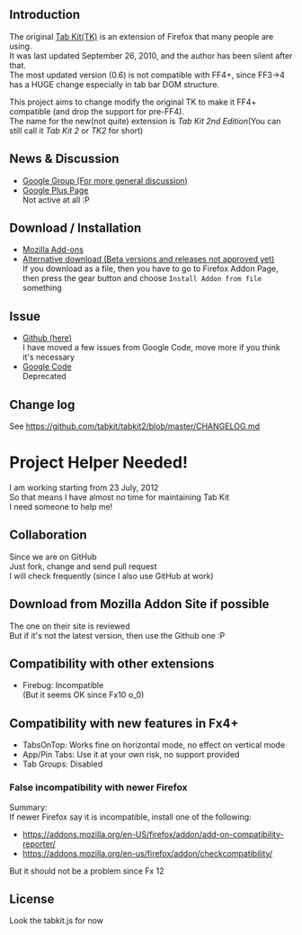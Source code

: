 ## Introduction
The original [Tab Kit(TK)](https://addons.mozilla.org/en-us/firefox/addon/tab-kit/) is an extension of Firefox that many people are using.  
It was last updated September 26, 2010, and the author has been silent after that.  
The most updated version (0.6) is not compatible with FF4+, since FF3->4 has a HUGE change especially in tab bar DOM structure.

This project aims to change modify the original TK to make it FF4+ compatible (and drop the support for pre-FF4).  
The name for the new(not quite) extension is *Tab Kit 2nd Edition*(You can still call it *Tab Kit 2* or *TK2* for short)

## News & Discussion
- [Google Group (For more general discussion)](http://groups.google.com/group/tabkit-2nd-edition)  
- [Google Plus Page](https://plus.google.com/106534394150015066907)  
Not active at all :P

## Download / Installation
- [Mozilla Add-ons](https://addons.mozilla.org/en-US/firefox/addon/tabkit-2nd-edition/)  
- [Alternative download (Beta versions and releases not approved yet)](http://www.mediafire.com/?i17mt3o435ngm)  
If you download as a file, then you have to go to Firefox Addon Page, then press the gear button and choose `Install Addon from file` something

## Issue
- [Github (here)](https://github.com/tabkit/tabkit2/issues)  
I have moved a few issues from Google Code, move more if you think it's necessary
- [Google Code](http://code.google.com/p/tabkit-2nd-edition/issues/list)  
Deprecated

## Change log
See https://github.com/tabkit/tabkit2/blob/master/CHANGELOG.md

# Project Helper Needed!
I am working starting from 23 July, 2012  
So that means I have almost no time for maintaining Tab Kit  
I need someone to help me!

## Collaboration
Since we are on GitHub  
Just fork, change and send pull request  
I will check frequently (since I also use GitHub at work)

## Download from Mozilla Addon Site if possible  
The one on their site is reviewed  
But if it's not the latest version, then use the Github one :P

## Compatibility with other extensions

- Firebug: Incompatible  
(But it seems OK since Fx10 o_0)

## Compatibility with new features in Fx4+
  - TabsOnTop: Works fine on horizontal mode, no effect on vertical mode
  - App/Pin Tabs: Use it at your own risk, no support provided
  - Tab Groups: Disabled

### False incompatibility with newer Firefox
Summary:  
If newer Firefox say it is incompatible, install one of the following:  
- https://addons.mozilla.org/en-US/firefox/addon/add-on-compatibility-reporter/
- https://addons.mozilla.org/en-us/firefox/addon/checkcompatibility/

But it should not be a problem since Fx 12

## License
Look the tabkit.js for now
